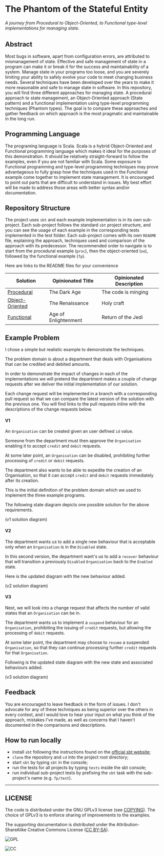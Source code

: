 # The Phantom of the Stateful Entity

###### A journey from Procedural to Object-Oriented, to Functional type-level implementations for managing state.

## Abstract

Most bugs in software, apart from configuration errors, are attributed to mismanagement 
of state. Effective and safe management of state in a program can make it or break it for 
the success and maintainability of a system. Manage state in your programs too loose, 
and you are severely limiting your ability to safely evolve your code to meet changing business needs. 
Several techniques have been developed over the years to make it more reasonable and 
safe to manage state in software. In this repository, you will find three different approaches 
for managing state. A procedural approach to state management, an Object-Oriented approach 
(State pattern) and a functional implementation using type-level programming techniques (Phantom types). 
The goal is to compare these approaches and gather feedback on which approach is the most 
pragmatic and maintainable in the long run.

## Programming Language

The programing language is Scala. Scala is a hybrid Object-Oriented and Functional programming language 
which makes it ideal for the purposes of this demonstration. It should be relatively straight-forward 
to follow the examples, even if you are not familiar with Scala. 
Some exposure to Functional programming and type-level programming techniques may prove advantageous to 
fully grasp how the techniques used in the Functional example come together to implement state management. 
It is encouraged to point out parts that are difficult to understand in issues. 
My best effort will be made to address those areas with better syntax and/or documentation.

## Repository Structure

The project uses `sbt` and each example implementation is in its own sub-project.
Each sub-project follows the standard `sbt` project structure, and you can see 
the usage of each example in the corresponding tests implemented in the test folder. 
Each sub-project comes with its own `README` file, explaining the approach, 
techniques used and comparison of the approach with its predecessor.
The recommended order to navigate is to start from the procedural example (`proc`), 
then the object-oriented (`oo`), followed by the functional example (`fp`).

Here are links to the README files for your convenience

| Solution                          | Opinionated Title     | Opinionated Description   |
| ---                               | ---                   | ---                       |
| [Procedural](proc/README.md)      | The Dark Age          | The code is minging       |
| [Object-Oriented](oo/README.md)   | The Renaissance       | Holy craft                |
| [Functional](fp/README.md)        | Age of Enlightenment  | Return of the Jedi        |

## Example Problem

I chose a simple but realistic example to demonstrate the techniques.

The problem domain is about a department that deals with Organisations that 
can be credited and debited amounts.

In order to demonstrate the impact of changes in each of the implementations we 
will pretend the department makes a couple of change requests after we 
deliver the initial implementation of our solution.

Each change request will be implemented in a branch with a corresponding pull request 
so that we can compare the latest version of the solution with the previous one. 
You will find links to the pull requests inline with the descriptions of the change requests below.

#### V1

An `Organisation` can be created given an user defined `id` value.

Someone from the department must then approve the `Organisation` enabling it to 
accept `credit` and `debit` requests.

At some later point, an `Organisation` can be disabled, prohibiting further 
processing of `credit` or `debit` requests.   

The department also wants to be able to expedite the creation of an Organisation, 
so that it can accept `credit` and `debit` requests immediately after its creation.

This is the initial definition of the problem domain which we used to implement the three example programs.

The following state diagram depicts one possible solution for the above requirements.

(v1 solution diagram)

#### V2

The department wants us to add a single new behaviour that is acceptable only 
when an `Organisation` is in the `Disabled` state.

In this second version, the department want's us to add a `recover` behaviour 
that will transition a previously `Disabled` `Organisation` back to the `Enabled` state.

Here is the updated diagram with the new behaviour added.

(v2 solution diagram)

#### V3

Next, we will look into a change request that affects the number of valid states that an 
`Organisation` can be in.

The department wants us to implement a `suspend` behaviour for an `Organisation`, 
prohibiting the issuing of `credit` requests, but allowing the processing of `debit` requests.

At some later point, the department may choose to `resume` a suspended `Organisation`, 
so that they can continue processing further `credit` requests for that `Organisation`.

Following is the updated state diagram with the new state and associated behaviours added.

(v3 solution diagram)  

## Feedback

You are encouraged to leave feedback in the form of issues. 
I don't advocate for any of these techniques as being superior over the others in every context, 
and I would love to hear your input on what you think of the approach, mistakes I've made, 
as well as concerns that I haven't documented in the comparisons and descriptions.

## How to run locally

- install `sbt` following the instructions found on the [official sbt website](https://www.scala-sbt.org/download.html);
- `clone` the repository and `cd` into the project root directory;
- start `sbt` by typing `sbt` in the console;
- run the tests for all projects by typing `tests` inside the sbt console;
- run individual sub-project tests by prefixing the `sbt` task with the sub-project's name (e.g. `fp/test`).

---
## LICENSE

The code is distributed under the GNU GPLv3 license (see [COPYING](COPYING)).
The choice of GPLv3 is to enforce sharing of improvements to the examples.

The supporting documentation is distributed under the Attribution-ShareAlike Creative Commons License 
([CC BY-SA](https://creativecommons.org/licenses/by-sa/4.0/)).

![GPL]

![CC]

[CC]: https://licensebuttons.net/l/by-sa/3.0/88x31.png "Attribution-ShareAlike Creative Commons License"
[GPL]: https://www.gnu.org/graphics/gplv3-with-text-84x42.png "GNU GPLv3 Logo"
